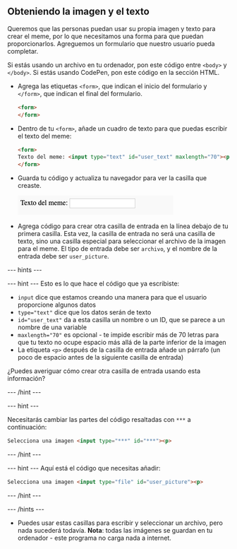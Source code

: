 ## Obteniendo la imagen y el texto

Queremos que las personas puedan usar su propia imagen y texto para crear el meme, por lo que necesitamos una forma para que puedan proporcionarlos. Agreguemos un formulario que nuestro usuario pueda completar.

Si estás usando un archivo en tu ordenador, pon este código entre `<body>` y `</body>`. Si estás usando CodePen, pon este código en la sección HTML.

- Agrega las etiquetas `<form>`, que indican el inicio del formulario y `</form>`, que indican el final del formulario.

    ```html
    <form>
    </form>
    ```

- Dentro de tu `<form>`, añade un cuadro de texto para que puedas escribir el texto del meme:

  ```html
  <form>
  Texto del meme: <input type="text" id="user_text" maxlength="70"><p>
  </form>
  ```

- Guarda tu código y actualiza tu navegador para ver la casilla que creaste.

    ![Primera casilla](images/first-box.png)

- Agrega código para crear otra casilla de entrada en la línea debajo de tu primera casilla. Esta vez, la casilla de entrada no será una casilla de texto, sino una casilla especial para seleccionar el archivo de la imagen para el meme. El tipo de entrada debe ser `archivo`, y el nombre de la entrada debe ser `user_picture`.

--- hints ---


--- hint --- Esto es lo que hace el código que ya escribiste:

  * `input` dice que estamos creando una manera para que el usuario proporcione algunos datos
  * `type="text"` dice que los datos serán de texto
  * `id="user_text"` da a esta casilla un nombre o un ID, que se parece a un nombre de una variable
  * `maxlength="70"` es opcional - te impide escribir más de 70 letras para que tu texto no ocupe espacio más allá de la parte inferior de la imagen
  * La etiqueta `<p>` después de la casilla de entrada añade un párrafo (un poco de espacio antes de la siguiente casilla de entrada)

¿Puedes averiguar cómo crear otra casilla de entrada usando esta información?

--- /hint ---

--- hint ---

Necesitarás cambiar las partes del código resaltadas con `***` a continuación:

```html
Selecciona una imagen <input type="***" id="***"><p>
```

--- /hint ---

--- hint --- Aquí está el código que necesitas añadir:

```html
Selecciona una imagen <input type="file" id="user_picture"><p>
```
--- /hint ---

--- /hints ---

- Puedes usar estas casillas para escribir y seleccionar un archivo, pero nada sucederá todavía. **Nota**: todas las imágenes se guardan en tu ordenador - este programa no carga nada a internet.
